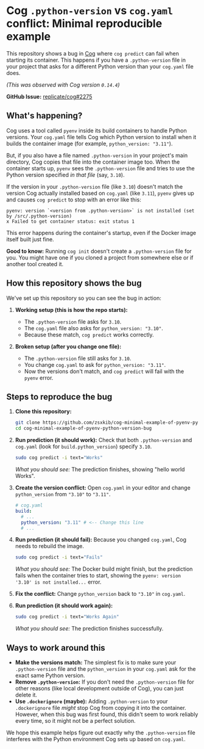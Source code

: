 # Cog `.python-version` vs `cog.yaml` conflict: Minimal reproducible example

This repository shows a bug in [Cog](https://github.com/replicate/cog) where `cog predict` can fail when starting its container. This happens if you have a `.python-version` file in your project that asks for a different Python version than your `cog.yaml` file does.

*(This was observed with Cog version `0.14.4`)*

**GitHub Issue:** [replicate/cog#2275](https://github.com/replicate/cog/issues/2275)

## What's happening?

Cog uses a tool called `pyenv` inside its build containers to handle Python versions. Your `cog.yaml` file tells Cog which Python version to install when it builds the container image (for example, `python_version: "3.11"`).

But, if you also have a file named `.python-version` in your project's main directory, Cog copies that file into the container image too. When the container starts up, `pyenv` sees the `.python-version` file and tries to use the Python version specified *in that file* (say, `3.10`).

If the version in your `.python-version` file (like `3.10`) doesn't match the version Cog actually installed based on `cog.yaml` (like `3.11`), `pyenv` gives up and causes `cog predict` to stop with an error like this:

```
pyenv: version `<version from .python-version>` is not installed (set by /src/.python-version)
ⅹ Failed to get container status: exit status 1
```

This error happens during the container's startup, even if the Docker image itself built just fine.

**Good to know:** Running `cog init` doesn't create a `.python-version` file for you. You might have one if you cloned a project from somewhere else or if another tool created it.

## How this repository shows the bug

We've set up this repository so you can see the bug in action:

1.  **Working setup (this is how the repo starts):**
    *   The `.python-version` file asks for `3.10`.
    *   The `cog.yaml` file also asks for `python_version: "3.10"`.
    *   Because these match, `cog predict` works correctly.

2.  **Broken setup (after you change one file):**
    *   The `.python-version` file still asks for `3.10`.
    *   You change `cog.yaml` to ask for `python_version: "3.11"`.
    *   Now the versions don't match, and `cog predict` will fail with the `pyenv` error.

## Steps to reproduce the bug

1.  **Clone this repository:**
    ```bash
    git clone https://github.com/zsxkib/cog-minimal-example-of-pyenv-python-version-bug # Or your fork's URL
    cd cog-minimal-example-of-pyenv-python-version-bug
    ```
2.  **Run prediction (it should work):**
    Check that both `.python-version` and `cog.yaml` (look for `build.python_version`) specify `3.10`.
    ```bash
    sudo cog predict -i text="Works"
    ```
    *What you should see:* The prediction finishes, showing "hello world Works".

3.  **Create the version conflict:**
    Open `cog.yaml` in your editor and change `python_version` from `"3.10"` to `"3.11"`.
    ```yaml
    # cog.yaml
    build:
      # ...
      python_version: "3.11" # <-- Change this line
      # ...
    ```
4.  **Run prediction (it should fail):**
    Because you changed `cog.yaml`, Cog needs to rebuild the image.
    ```bash
    sudo cog predict -i text="Fails"
    ```
    *What you should see:* The Docker build might finish, but the prediction fails when the container tries to start, showing the `pyenv: version '3.10' is not installed...` error.

5.  **Fix the conflict:**
    Change `python_version` back to `"3.10"` in `cog.yaml`.

6.  **Run prediction (it should work again):**
    ```bash
    sudo cog predict -i text="Works Again"
    ```
    *What you should see:* The prediction finishes successfully.

## Ways to work around this

*   **Make the versions match:** The simplest fix is to make sure your `.python-version` file and the `python_version` in your `cog.yaml` ask for the exact same Python version.
*   **Remove `.python-version`:** If you don't need the `.python-version` file for other reasons (like local development outside of Cog), you can just delete it.
*   **Use `.dockerignore` (maybe):** Adding `.python-version` to your `.dockerignore` file *might* stop Cog from copying it into the container. However, when this bug was first found, this didn't seem to work reliably every time, so it might not be a perfect solution.

We hope this example helps figure out exactly why the `.python-version` file interferes with the Python environment Cog sets up based on `cog.yaml`.
